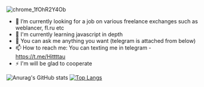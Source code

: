 ![chrome_1fOhR2Y4Ob](https://user-images.githubusercontent.com/74827598/171300581-35d33187-1b7d-430c-b39d-593f7f4de064.png)


- 🔭 I’m currently looking for a job on various freelance exchanges such as weblancer, fl.ru etc
- 🌱 I'm currently learning javascript in depth
- 💬 You can ask me anything you want (telegram is attached from below)
- 📫 How to reach me: You can texting me in telegram - https://t.me/Hittttau
- ⚡ I'm will be glad to cooperate



![Anurag's GitHub stats](https://github-readme-stats.vercel.app/api?username=Hittau&show_icons=true&theme=radical)
[![Top Langs](https://github-readme-stats.vercel.app/api/top-langs/?username=Hittau&theme=radical&layout=compact)](https://github.com/Hittau/github-readme-stats)
